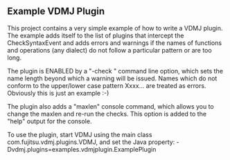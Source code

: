 ## Example VDMJ Plugin

This project contains a very simple example of how to write a VDMJ plugin. The example adds itself
to the list of plugins that intercept the CheckSyntaxEvent and adds errors and warnings if the
names of functions and operations (any dialect) do not follow a particular pattern or are too long.

The plugin is ENABLED by a "-check <max>" command line option, which sets the name length beyond
which a warning will be issued. Names which do not conform to the upper/lower case pattern Xxxx...
are treated as errors. Obviously this is just an example :-)

The plugin also adds a "maxlen" console command, which allows you to change the maxlen and re-run the
checks. This option is added to the "help" output for the console.

To use the plugin, start VDMJ using the main class com.fujitsu.vdmj.plugins.VDMJ, and set the Java
property: -Dvdmj.plugins=examples.vdmjplugin.ExamplePlugin
